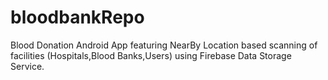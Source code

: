 # bloodbankRepo

Blood Donation Android App featuring NearBy Location based scanning of facilities (Hospitals,Blood Banks,Users) using Firebase Data Storage Service.
